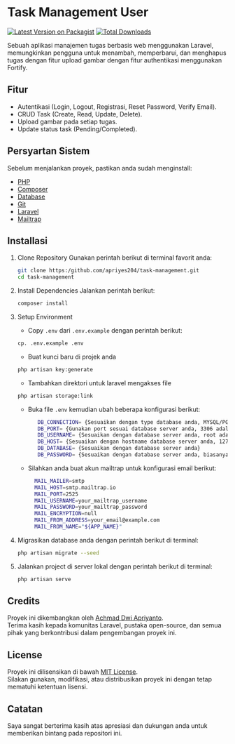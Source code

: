 # Task Management User

[![Latest Version on Packagist][ico-version]][link-packagist]
[![Total Downloads][ico-downloads]][link-downloads]

Sebuah aplikasi manajemen tugas berbasis web menggunakan Laravel, memungkinkan pengguna untuk menambah, memperbarui, dan menghapus tugas dengan fitur upload gambar dengan fitur authentikasi menggunakan Fortify.

## Fitur

- Autentikasi (Login, Logout, Registrasi, Reset Password, Verify Email).
- CRUD Task (Create, Read, Update, Delete).
- Upload gambar pada setiap tugas.
- Update status task (Pending/Completed).

## Persyartan Sistem

Sebelum menjalankan proyek, pastikan anda sudah menginstall:

- [PHP](https://www.php.net)
- [Composer](https://getcomposer.org)
- [Database](https://www.mysql.com)
- [Git](https://git-scm.com)
- [Laravel](https://laravel.com)
- [Mailtrap](https://mailtrap.io)

## Installasi

1. Clone Repository
    Gunakan perintah berikut di terminal favorit anda:
    ``` bash
    git clone https:/github.com/apriyes204/task-management.git
    cd task-management
    ``` 
   
3. Install Dependencies
    Jalankan perintah berikut:
    ``` bash
    composer install
    ``` 
   
5. Setup Environment
   
   - Copy `.env` dari `.env.example` dengan perintah berikut:
    ``` bash
    cp. .env.example .env
    ```

   - Buat kunci baru di projek anda
    ``` bash
    php artisan key:generate
    ``` 

   - Tambahkan direktori untuk laravel mengakses file
    ``` bash
    php artisan storage:link
    ```

   - Buka file `.env` kemudian ubah beberapa konfigurasi berikut:
     ``` bash
        DB_CONNECTION= {Sesuaikan dengan type database anda, MYSQL/PGSQL}
        DB_PORT= {Gunakan port sesuai database server anda, 3306 adalah port standar}
        DB_USERNAME= {Sesuaikan dengan database server anda, root adalah username standar}
        DB_HOST= {Sesuaikan dengan hostname database server anda, 127.0.0.1 jika anda menggunakan database lokal}
        DB_DATABASE= {Sesuaikan dengan database server anda}
        DB_PASSWORD= {Sesuaikan dengan database server anda, biasanya kosong jika anda menggunakan pengaturan database default}
     ```

    - Silahkan anda buat akun mailtrap untuk konfigurasi email berikut:
        ``` bash
          MAIL_MAILER=smtp
          MAIL_HOST=smtp.mailtrap.io
          MAIL_PORT=2525
          MAIL_USERNAME=your_mailtrap_username
          MAIL_PASSWORD=your_mailtrap_password
          MAIL_ENCRYPTION=null
          MAIL_FROM_ADDRESS=your_email@example.com
          MAIL_FROM_NAME="${APP_NAME}"
        ```

7. Migrasikan database anda dengan perintah berikut di terminal:
   ```bash
   php artisan migrate --seed
   ```

8. Jalankan project di server lokal dengan perintah berikut di terminal:
    ``` bash
    php artisan serve
    ```

## Credits

Proyek ini dikembangkan oleh [Achmad Dwi Apriyanto](https://github.com/apriyes204).  
Terima kasih kepada komunitas Laravel, pustaka open-source, dan semua pihak yang berkontribusi dalam pengembangan proyek ini.

## License

Proyek ini dilisensikan di bawah [MIT License](LICENSE).  
Silakan gunakan, modifikasi, atau distribusikan proyek ini dengan tetap mematuhi ketentuan lisensi.

## Catatan

Saya sangat berterima kasih atas apresiasi dan dukungan anda untuk memberikan bintang pada repositori ini.


[ico-version]: https://img.shields.io/packagist/v/charlieuki/receiptprinter.svg?style=flat-square
[ico-downloads]: https://img.shields.io/packagist/dt/charlieuki/receiptprinter.svg?style=flat-square
[ico-travis]: https://img.shields.io/travis/charlieuki/receiptprinter/master.svg?style=flat-square
[ico-styleci]: https://styleci.io/repos/12345678/shield

[link-packagist]: https://packagist.org/packages/charlieuki/receiptprinter
[link-downloads]: https://packagist.org/packages/charlieuki/receiptprinter
[link-travis]: https://travis-ci.org/charlieuki/receiptprinter
[link-styleci]: https://styleci.io/repos/12345678
[link-author]: https://github.com/charlieuki
[link-contributors]: ../../contributors
